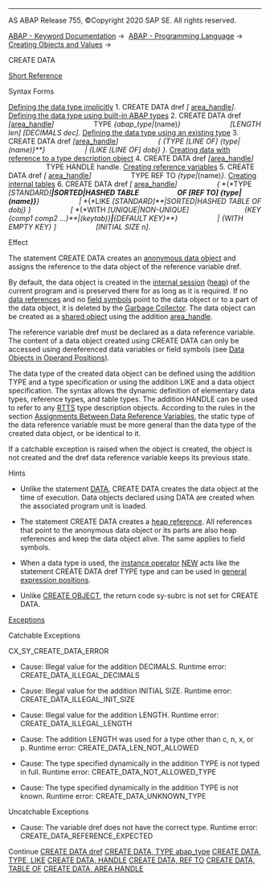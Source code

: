   

* * *

AS ABAP Release 755, ©Copyright 2020 SAP SE. All rights reserved.

[ABAP - Keyword Documentation](javascript:call_link\('abenabap.htm'\)) →  [ABAP - Programming Language](javascript:call_link\('abenabap_reference.htm'\)) →  [Creating Objects and Values](javascript:call_link\('abencreate_objects.htm'\)) → 

CREATE DATA

[Short Reference](javascript:call_link\('abapcreate_data_shortref.htm'\))

Syntax Forms

[Defining the data type implicitly](javascript:call_link\('abapcreate_data_implicit.htm'\))
1\. CREATE DATA dref *\[* [area\_handle](javascript:call_link\('abapcreate_data_area_handle.htm'\))*\]*.
[Defining the data type using built-in ABAP types](javascript:call_link\('abapcreate_data_built_in.htm'\))
2\. CREATE DATA dref *\[*[area\_handle](javascript:call_link\('abapcreate_data_area_handle.htm'\))*\]*
                   TYPE *{*abap\_type*|*(name)*}*
                        *\[*LENGTH len*\]* *\[*DECIMALS dec*\]*.
[Defining the data type using an existing type](javascript:call_link\('abapcreate_data_existing.htm'\))
3\. CREATE DATA dref *\[*[area\_handle](javascript:call_link\('abapcreate_data_area_handle.htm'\))*\]*
                   *{* *{*TYPE *\[*LINE OF*\]* *{*type*|*(name)*}**}*
                   *|* *{*LIKE *\[*LINE OF*\]* dobj*}* *}*.
[Creating data with reference to a type description object](javascript:call_link\('abapcreate_data_handle.htm'\))
4\. CREATE DATA dref *\[*[area\_handle](javascript:call_link\('abapcreate_data_area_handle.htm'\))*\]*
                   TYPE HANDLE handle.
[Creating reference variables](javascript:call_link\('abapcreate_data_reference.htm'\))
5\. CREATE DATA dref *\[* [area\_handle](javascript:call_link\('abapcreate_data_area_handle.htm'\))*\]*
                   TYPE REF TO *{*type*|*(name)*}*.
[Creating internal tables](javascript:call_link\('abapcreate_data_itab.htm'\))
6\. CREATE DATA dref *\[* [area\_handle](javascript:call_link\('abapcreate_data_area_handle.htm'\))*\]*
                   *{* *{*TYPE *\[*STANDARD*\]**|*SORTED*|*HASHED TABLE
                      OF *\[*REF TO*\]* *{*type*|*(name)*}**}*
                   *|* *{*LIKE *\[*STANDARD*\]**|*SORTED*|*HASHED TABLE OF dobj*}* *}*
                   *\[* *{*WITH *\[*UNIQUE*|*NON-UNIQUE*\]*
                           *{*KEY *{*comp1 comp2 ...*}**|*(keytab)*}**|**{*DEFAULT KEY*}**}*
                   *|* *{*WITH EMPTY KEY*}* *\]*
                   *\[*INITIAL SIZE n*\]*.

Effect

The statement CREATE DATA creates an [anonymous data object](javascript:call_link\('abenanonymous_data_object_glosry.htm'\) "Glossary Entry") and assigns the reference to the data object of the reference variable dref.

By default, the data object is created in the [internal session](javascript:call_link\('abeninternal_session_glosry.htm'\) "Glossary Entry") ([heap](javascript:call_link\('abenheap_glosry.htm'\) "Glossary Entry")) of the current program and is preserved there for as long as it is required. If no [data references](javascript:call_link\('abendata_reference_glosry.htm'\) "Glossary Entry") and no [field symbols](javascript:call_link\('abenfield_symbol_glosry.htm'\) "Glossary Entry") point to the data object or to a part of the data object, it is deleted by the [Garbage Collector](javascript:call_link\('abengarbage_collector_glosry.htm'\) "Glossary Entry"). The data object can be created as a [shared object](javascript:call_link\('abenshared_object_glosry.htm'\) "Glossary Entry") using the addition [area\_handle](javascript:call_link\('abapcreate_data_area_handle.htm'\)).

The reference variable dref must be declared as a data reference variable. The content of a data object created using CREATE DATA can only be accessed using dereferenced data variables or field symbols (see [Data Objects in Operand Positions](javascript:call_link\('abenoperands_data_objects.htm'\))).

The data type of the created data object can be defined using the addition TYPE and a type specification or using the addition LIKE and a data object specification. The syntax allows the dynamic definition of elementary data types, reference types, and table types. The addition HANDLE can be used to refer to any [RTTS](javascript:call_link\('abenrun_time_type_services_glosry.htm'\) "Glossary Entry") type description objects. According to the rules in the section [Assignments Between Data Reference Variables](javascript:call_link\('abenconversion_references_data.htm'\)), the static type of the data reference variable must be more general than the data type of the created data object, or be identical to it.

If a catchable exception is raised when the object is created, the object is not created and the dref data reference variable keeps its previous state.

Hints

-   Unlike the statement [DATA](javascript:call_link\('abapdata.htm'\)), CREATE DATA creates the data object at the time of execution. Data objects declared using DATA are created when the associated program unit is loaded.

-   The statement CREATE DATA creates a [heap reference](javascript:call_link\('abenheap_reference_glosry.htm'\) "Glossary Entry"). All references that point to the anonymous data object or its parts are also heap references and keep the data object alive. The same applies to field symbols.

-   When a data type is used, the [instance operator](javascript:call_link\('abeninstance_operator_glosry.htm'\) "Glossary Entry") [NEW](javascript:call_link\('abenconstructor_expression_new.htm'\)) acts like the statement CREATE DATA dref TYPE type and can be used in [general expression positions](javascript:call_link\('abengeneral_expr_position_glosry.htm'\) "Glossary Entry").

-   Unlike [CREATE OBJECT](javascript:call_link\('abapcreate_object.htm'\)), the return code sy-subrc is not set for CREATE DATA.
    

[Exceptions](javascript:call_link\('abenabap_language_exceptions.htm'\))

Catchable Exceptions

CX\_SY\_CREATE\_DATA\_ERROR

-   Cause: Illegal value for the addition DECIMALS.
    Runtime error: CREATE\_DATA\_ILLEGAL\_DECIMALS

-   Cause: Illegal value for the addition INITIAL SIZE.
    Runtime error: CREATE\_DATA\_ILLEGAL\_INIT\_SIZE

-   Cause: Illegal value for the addition LENGTH.
    Runtime error: CREATE\_DATA\_ILLEGAL\_LENGTH

-   Cause: The addition LENGTH was used for a type other than c, n, x, or p.
    Runtime error: CREATE\_DATA\_LEN\_NOT\_ALLOWED

-   Cause: The type specified dynamically in the addition TYPE is not typed in full.
    Runtime error: CREATE\_DATA\_NOT\_ALLOWED\_TYPE

-   Cause: The type specified dynamically in the addition TYPE is not known.
    Runtime error: CREATE\_DATA\_UNKNOWN\_TYPE
    

Uncatchable Exceptions

-   Cause: The variable dref does not have the correct type.
    Runtime error: CREATE\_DATA\_REFERENCE\_EXPECTED
    

Continue
[CREATE DATA dref](javascript:call_link\('abapcreate_data_implicit.htm'\))
[CREATE DATA, TYPE abap\_type](javascript:call_link\('abapcreate_data_built_in.htm'\))
[CREATE DATA, TYPE, LIKE](javascript:call_link\('abapcreate_data_existing.htm'\))
[CREATE DATA, HANDLE](javascript:call_link\('abapcreate_data_handle.htm'\))
[CREATE DATA, REF TO](javascript:call_link\('abapcreate_data_reference.htm'\))
[CREATE DATA, TABLE OF](javascript:call_link\('abapcreate_data_itab.htm'\))
[CREATE DATA, AREA HANDLE](javascript:call_link\('abapcreate_data_area_handle.htm'\))